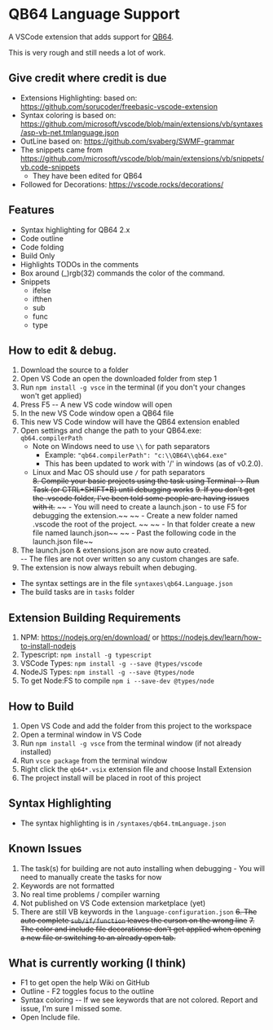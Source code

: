 # QB64 Language Support

A VSCode extension that adds support for [QB64](https://qb64.com/).

This is very rough and still needs a lot of work.

## Give credit where credit is due
* Extensions Highlighting: based on: https://github.com/sorucoder/freebasic-vscode-extension
* Syntax coloring is based on: https://github.com/microsoft/vscode/blob/main/extensions/vb/syntaxes/asp-vb-net.tmlanguage.json
* OutLine based on: https://github.com/svaberg/SWMF-grammar
* The snippets came from https://github.com/microsoft/vscode/blob/main/extensions/vb/snippets/vb.code-snippets
   - They have been edited for QB64
* Followed for Decorations: https://vscode.rocks/decorations/
  
## Features
* Syntax highlighting for QB64 2.x
* Code outline
* Code folding
* Build Only
* Highlights TODOs in the comments
* Box around (_)rgb(32) commands the color of the command.
* Snippets
  - ifelse
  - ifthen
  - sub
  - func
  - type

## How to edit & debug.
1. Download the source to a folder
2. Open VS Code an open the downloaded folder from step 1
3. Run `npm install -g vsce` in the terminal (if you don't your changes won't get applied)
4. Press F5 -- A new VS code window will open
5. In the new VS Code window open a QB64 file
6. This new VS Code window will have the QB64 extension enabled
7. Open settings and change the path to your QB64.exe: `qb64.compilerPath`
    - Note on Windows need to use `\\` for path separators
        - Example: ```"qb64.compilerPath": "c:\\QB64\\qb64.exe"```
        - This has been updated to work with '/' in windows (as of v0.2.0).
    - Linux and Mac OS should use `/` for path separators    
~~8. Compile your basic projects using the task using Terminal -> Run Task (or CTRL+SHIFT+B) until debugging works~~
~~9. If you don't get the .vscode folder, I've been told some people are having issues with it.~~
~~    - You will need to create a launch.json - to use F5 for debugging the extension.~~
~~    - Create a new folder named .vscode the root of the project. ~~
~~    - In that folder create a new file named launch.json~~
~~    - Past the following code in the launch.json file~~
9. The launch.json & extensions.json are now auto created.  
   -- The files are not over written so any custom changes are safe.
10. The extension is now always rebuilt when debuging.

* The syntax settings are in the file `syntaxes\qb64.Language.json`
* The build tasks are in `tasks` folder

## Extension Building Requirements
1. NPM: https://nodejs.org/en/download/ or https://nodejs.dev/learn/how-to-install-nodejs
2. Typescript: `npm install -g typescript`
3. VSCode Types: `npm install -g --save @types/vscode`
4. NodeJS Types: `npm install -g --save @types/node`
5. To get Node:FS to compile  `npm i --save-dev @types/node`

## How to Build
1. Open VS Code and add the folder from this project to the workspace
2. Open a terminal window in VS Code
3. Run `npm install -g vsce` from the terminal window (if not already installed)
4. Run `vsce package` from the terminal window
5. Right click the `qb64*.vsix` extension file and choose Install Extension
6. The project install will be placed in root of this project

## Syntax Highlighting  
* The syntax highlighting is in `/syntaxes/qb64.tmLanguage.json`

## Known Issues
1. The task(s) for building are not auto installing when debugging - You will need to manually create the tasks for now
2. Keywords are not formatted
3. No real time problems / compiler warning
4. Not published on VS Code extension marketplace (yet)
5. There are still VB keywords in the `language-configuration.json`
~~6. The auto complete `sub/if/function` leaves the curson on the wrong line~~
~~7. The color and include file decorationse don't get applied when opening a new file or switching to an already open tab.~~

## What is currently working (I think)
* F1 to get open the help Wiki on GitHub
* Outline - F2 toggles focus to the outline
* Syntax coloring -- If we see keywords that are not colored.  Report and issue, I'm sure I missed some.
* Open Include file.